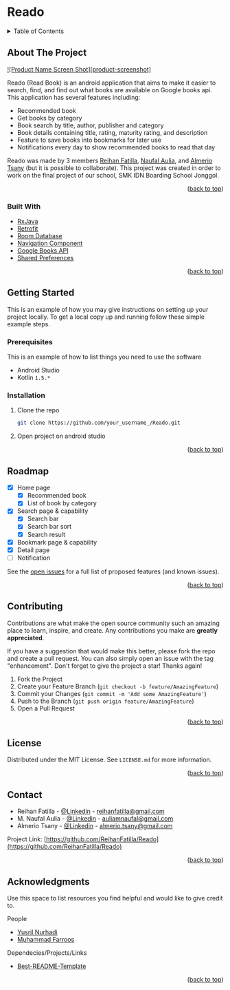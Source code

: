 # Reado



<!-- TABLE OF CONTENTS -->
<details>
  <summary>Table of Contents</summary>
  <ol>
    <li>
      <a href="#about-the-project">About The Project</a>
      <ul>
        <li><a href="#built-with">Built With</a></li>
      </ul>
    </li>
    <li>
      <a href="#getting-started">Getting Started</a>
      <ul>
        <li><a href="#prerequisites">Prerequisites</a></li>
        <li><a href="#installation">Installation</a></li>
      </ul>
    </li>
    <li><a href="#usage">Usage</a></li>
    <li><a href="#roadmap">Roadmap</a></li>
    <li><a href="#contributing">Contributing</a></li>
    <li><a href="#license">License</a></li>
    <li><a href="#contact">Contact</a></li>
    <li><a href="#acknowledgments">Acknowledgments</a></li>
  </ol>
</details>


<!-- ABOUT THE PROJECT -->
## About The Project

[![Product Name Screen Shot][product-screenshot]](https://example.com)

Reado (Read Book) is an android application that aims to make it easier to search, find, and find out what books are available on Google books api. This application has several features including:

* Recommended book
* Get books by category
* Book search by title, author, publisher and category
* Book details containing title, rating, maturity rating, and description
* Feature to save books into bookmarks for later use
* Notifications every day to show recommended books to read that day

Reado was made by 3 members [Reihan Fatilla](https://github.com/ReihanFatilla), [Naufal Aulia](https://github.com/auliamnaufal), and [Almerio Tsany](https://github.com/almeriotsaa) (but it is possible to collaborate). This project was created in order to work on the final project of our school, SMK IDN Boarding School Jonggol.

<p align="right">(<a href="#top">back to top</a>)</p>



### Built With

* [RxJava](https://github.com/ReactiveX/RxJava)
* [Retrofit](https://square.github.io/retrofit/)
* [Room Database](https://developer.android.com/jetpack/androidx/releases/room)
* [Navigation Component](https://developer.android.com/guide/navigation/navigation-getting-started)
* [Google Books API](https://developers.google.com/books)
* [Shared Preferences](https://developer.android.com/training/data-storage/shared-preferences)

<p align="right">(<a href="#top">back to top</a>)</p>



<!-- GETTING STARTED -->
## Getting Started

This is an example of how you may give instructions on setting up your project locally.
To get a local copy up and running follow these simple example steps.

### Prerequisites

This is an example of how to list things you need to use the software
* Android Studio
* Kotlin `1.5.*`
### Installation


1. Clone the repo
   ```sh
   git clone https://github.com/your_username_/Reado.git
   ```
2. Open project on android studio


<p align="right">(<a href="#top">back to top</a>)</p>

<!-- ROADMAP -->
## Roadmap

- [x] Home page
  - [x] Recommended book
  - [x] List of book by category
- [x] Search page & capability
  - [x] Search bar
  - [x] Search bar sort 
  - [x] Search result
- [x] Bookmark page & capability
- [x] Detail page
- [ ] Notification

See the [open issues](https://github.com/ReihanFatilla/Reado/issues) for a full list of proposed features (and known issues).

<p align="right">(<a href="#top">back to top</a>)</p>



<!-- CONTRIBUTING -->
## Contributing

Contributions are what make the open source community such an amazing place to learn, inspire, and create. Any contributions you make are **greatly appreciated**.

If you have a suggestion that would make this better, please fork the repo and create a pull request. You can also simply open an issue with the tag "enhancement".
Don't forget to give the project a star! Thanks again!

1. Fork the Project
2. Create your Feature Branch (`git checkout -b feature/AmazingFeature`)
3. Commit your Changes (`git commit -m 'Add some AmazingFeature'`)
4. Push to the Branch (`git push origin feature/AmazingFeature`)
5. Open a Pull Request

<p align="right">(<a href="#top">back to top</a>)</p>



<!-- LICENSE -->
## License

Distributed under the MIT License. See `LICENSE.md` for more information.

<p align="right">(<a href="#top">back to top</a>)</p>



<!-- CONTACT -->
## Contact

- Reihan Fatilla - [@Linkedin](https://www.linkedin.com/in/muhammad-reihan-fatilla-48a62721a/) - reihanfatilla@gmail.com
- M. Naufal Aulia - [@Linkedin](https://www.linkedin.com/in/muhammad-naufal-aulia-99270b1ab/) - auliamnaufal@gmail.com
- Almerio Tsany - [@Linkedin](https://www.linkedin.com/in/almerio-tsany-fauzan-setiawan-8400a621a/) - almerio.tsany@gmail.com

Project Link: [https://github.com/ReihanFatilla/Reado](https://github.com/ReihanFatilla/Reado)

<p align="right">(<a href="#top">back to top</a>)</p>



<!-- ACKNOWLEDGMENTS -->
## Acknowledgments

Use this space to list resources you find helpful and would like to give credit to.

People
* [Yusril Nurhadi](https://github.com/Yoenas)
* [Muhammad Farroos](https://github.com/muhammadfarros12)

Dependecies/Projects/Links
* [Best-README-Template](https://github.com/othneildrew/Best-README-Template)

<p align="right">(<a href="#top">back to top</a>)</p>

